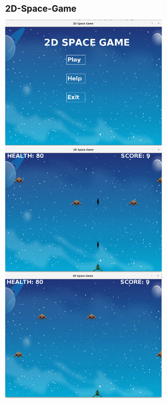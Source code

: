# 2D-Space-Game
![alt text](https://raw.githubusercontent.com/amitj4056/2D-Space-Game/master/res/img1.png)
![alt text](https://raw.githubusercontent.com/amitj4056/2D-Space-Game/master/res/img2.png)
![alt text](https://raw.githubusercontent.com/amitj4056/2D-Space-Game/master/res/img3.png)
